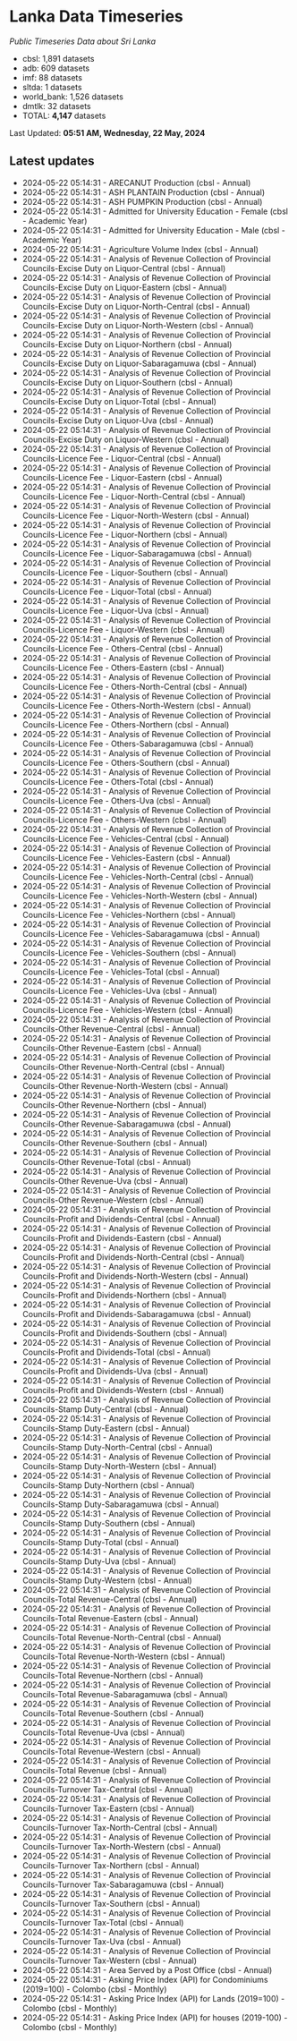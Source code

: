# Lanka Data Timeseries
*Public Timeseries Data about Sri Lanka*

* cbsl: 1,891 datasets
* adb: 609 datasets
* imf: 88 datasets
* sltda: 1 datasets
* world_bank: 1,526 datasets
* dmtlk: 32 datasets
* TOTAL: **4,147** datasets

Last Updated: **05:51 AM, Wednesday, 22 May, 2024**

## Latest updates

* 2024-05-22 05:14:31 - ARECANUT Production (cbsl - Annual)
* 2024-05-22 05:14:31 - ASH PLANTAIN Production (cbsl - Annual)
* 2024-05-22 05:14:31 - ASH PUMPKIN Production (cbsl - Annual)
* 2024-05-22 05:14:31 - Admitted for University Education - Female (cbsl - Academic Year)
* 2024-05-22 05:14:31 - Admitted for University Education - Male (cbsl - Academic Year)
* 2024-05-22 05:14:31 - Agriculture Volume Index (cbsl - Annual)
* 2024-05-22 05:14:31 - Analysis of Revenue Collection of Provincial Councils-Excise Duty on Liquor-Central (cbsl - Annual)
* 2024-05-22 05:14:31 - Analysis of Revenue Collection of Provincial Councils-Excise Duty on Liquor-Eastern (cbsl - Annual)
* 2024-05-22 05:14:31 - Analysis of Revenue Collection of Provincial Councils-Excise Duty on Liquor-North-Central (cbsl - Annual)
* 2024-05-22 05:14:31 - Analysis of Revenue Collection of Provincial Councils-Excise Duty on Liquor-North-Western (cbsl - Annual)
* 2024-05-22 05:14:31 - Analysis of Revenue Collection of Provincial Councils-Excise Duty on Liquor-Northern (cbsl - Annual)
* 2024-05-22 05:14:31 - Analysis of Revenue Collection of Provincial Councils-Excise Duty on Liquor-Sabaragamuwa (cbsl - Annual)
* 2024-05-22 05:14:31 - Analysis of Revenue Collection of Provincial Councils-Excise Duty on Liquor-Southern (cbsl - Annual)
* 2024-05-22 05:14:31 - Analysis of Revenue Collection of Provincial Councils-Excise Duty on Liquor-Total (cbsl - Annual)
* 2024-05-22 05:14:31 - Analysis of Revenue Collection of Provincial Councils-Excise Duty on Liquor-Uva (cbsl - Annual)
* 2024-05-22 05:14:31 - Analysis of Revenue Collection of Provincial Councils-Excise Duty on Liquor-Western (cbsl - Annual)
* 2024-05-22 05:14:31 - Analysis of Revenue Collection of Provincial Councils-Licence Fee - Liquor-Central (cbsl - Annual)
* 2024-05-22 05:14:31 - Analysis of Revenue Collection of Provincial Councils-Licence Fee - Liquor-Eastern (cbsl - Annual)
* 2024-05-22 05:14:31 - Analysis of Revenue Collection of Provincial Councils-Licence Fee - Liquor-North-Central (cbsl - Annual)
* 2024-05-22 05:14:31 - Analysis of Revenue Collection of Provincial Councils-Licence Fee - Liquor-North-Western (cbsl - Annual)
* 2024-05-22 05:14:31 - Analysis of Revenue Collection of Provincial Councils-Licence Fee - Liquor-Northern (cbsl - Annual)
* 2024-05-22 05:14:31 - Analysis of Revenue Collection of Provincial Councils-Licence Fee - Liquor-Sabaragamuwa (cbsl - Annual)
* 2024-05-22 05:14:31 - Analysis of Revenue Collection of Provincial Councils-Licence Fee - Liquor-Southern (cbsl - Annual)
* 2024-05-22 05:14:31 - Analysis of Revenue Collection of Provincial Councils-Licence Fee - Liquor-Total (cbsl - Annual)
* 2024-05-22 05:14:31 - Analysis of Revenue Collection of Provincial Councils-Licence Fee - Liquor-Uva (cbsl - Annual)
* 2024-05-22 05:14:31 - Analysis of Revenue Collection of Provincial Councils-Licence Fee - Liquor-Western (cbsl - Annual)
* 2024-05-22 05:14:31 - Analysis of Revenue Collection of Provincial Councils-Licence Fee - Others-Central (cbsl - Annual)
* 2024-05-22 05:14:31 - Analysis of Revenue Collection of Provincial Councils-Licence Fee - Others-Eastern (cbsl - Annual)
* 2024-05-22 05:14:31 - Analysis of Revenue Collection of Provincial Councils-Licence Fee - Others-North-Central (cbsl - Annual)
* 2024-05-22 05:14:31 - Analysis of Revenue Collection of Provincial Councils-Licence Fee - Others-North-Western (cbsl - Annual)
* 2024-05-22 05:14:31 - Analysis of Revenue Collection of Provincial Councils-Licence Fee - Others-Northern (cbsl - Annual)
* 2024-05-22 05:14:31 - Analysis of Revenue Collection of Provincial Councils-Licence Fee - Others-Sabaragamuwa (cbsl - Annual)
* 2024-05-22 05:14:31 - Analysis of Revenue Collection of Provincial Councils-Licence Fee - Others-Southern (cbsl - Annual)
* 2024-05-22 05:14:31 - Analysis of Revenue Collection of Provincial Councils-Licence Fee - Others-Total (cbsl - Annual)
* 2024-05-22 05:14:31 - Analysis of Revenue Collection of Provincial Councils-Licence Fee - Others-Uva (cbsl - Annual)
* 2024-05-22 05:14:31 - Analysis of Revenue Collection of Provincial Councils-Licence Fee - Others-Western (cbsl - Annual)
* 2024-05-22 05:14:31 - Analysis of Revenue Collection of Provincial Councils-Licence Fee - Vehicles-Central (cbsl - Annual)
* 2024-05-22 05:14:31 - Analysis of Revenue Collection of Provincial Councils-Licence Fee - Vehicles-Eastern (cbsl - Annual)
* 2024-05-22 05:14:31 - Analysis of Revenue Collection of Provincial Councils-Licence Fee - Vehicles-North-Central (cbsl - Annual)
* 2024-05-22 05:14:31 - Analysis of Revenue Collection of Provincial Councils-Licence Fee - Vehicles-North-Western (cbsl - Annual)
* 2024-05-22 05:14:31 - Analysis of Revenue Collection of Provincial Councils-Licence Fee - Vehicles-Northern (cbsl - Annual)
* 2024-05-22 05:14:31 - Analysis of Revenue Collection of Provincial Councils-Licence Fee - Vehicles-Sabaragamuwa (cbsl - Annual)
* 2024-05-22 05:14:31 - Analysis of Revenue Collection of Provincial Councils-Licence Fee - Vehicles-Southern (cbsl - Annual)
* 2024-05-22 05:14:31 - Analysis of Revenue Collection of Provincial Councils-Licence Fee - Vehicles-Total (cbsl - Annual)
* 2024-05-22 05:14:31 - Analysis of Revenue Collection of Provincial Councils-Licence Fee - Vehicles-Uva (cbsl - Annual)
* 2024-05-22 05:14:31 - Analysis of Revenue Collection of Provincial Councils-Licence Fee - Vehicles-Western (cbsl - Annual)
* 2024-05-22 05:14:31 - Analysis of Revenue Collection of Provincial Councils-Other Revenue-Central (cbsl - Annual)
* 2024-05-22 05:14:31 - Analysis of Revenue Collection of Provincial Councils-Other Revenue-Eastern (cbsl - Annual)
* 2024-05-22 05:14:31 - Analysis of Revenue Collection of Provincial Councils-Other Revenue-North-Central (cbsl - Annual)
* 2024-05-22 05:14:31 - Analysis of Revenue Collection of Provincial Councils-Other Revenue-North-Western (cbsl - Annual)
* 2024-05-22 05:14:31 - Analysis of Revenue Collection of Provincial Councils-Other Revenue-Northern (cbsl - Annual)
* 2024-05-22 05:14:31 - Analysis of Revenue Collection of Provincial Councils-Other Revenue-Sabaragamuwa (cbsl - Annual)
* 2024-05-22 05:14:31 - Analysis of Revenue Collection of Provincial Councils-Other Revenue-Southern (cbsl - Annual)
* 2024-05-22 05:14:31 - Analysis of Revenue Collection of Provincial Councils-Other Revenue-Total (cbsl - Annual)
* 2024-05-22 05:14:31 - Analysis of Revenue Collection of Provincial Councils-Other Revenue-Uva (cbsl - Annual)
* 2024-05-22 05:14:31 - Analysis of Revenue Collection of Provincial Councils-Other Revenue-Western (cbsl - Annual)
* 2024-05-22 05:14:31 - Analysis of Revenue Collection of Provincial Councils-Profit and Dividends-Central (cbsl - Annual)
* 2024-05-22 05:14:31 - Analysis of Revenue Collection of Provincial Councils-Profit and Dividends-Eastern (cbsl - Annual)
* 2024-05-22 05:14:31 - Analysis of Revenue Collection of Provincial Councils-Profit and Dividends-North-Central (cbsl - Annual)
* 2024-05-22 05:14:31 - Analysis of Revenue Collection of Provincial Councils-Profit and Dividends-North-Western (cbsl - Annual)
* 2024-05-22 05:14:31 - Analysis of Revenue Collection of Provincial Councils-Profit and Dividends-Northern (cbsl - Annual)
* 2024-05-22 05:14:31 - Analysis of Revenue Collection of Provincial Councils-Profit and Dividends-Sabaragamuwa (cbsl - Annual)
* 2024-05-22 05:14:31 - Analysis of Revenue Collection of Provincial Councils-Profit and Dividends-Southern (cbsl - Annual)
* 2024-05-22 05:14:31 - Analysis of Revenue Collection of Provincial Councils-Profit and Dividends-Total (cbsl - Annual)
* 2024-05-22 05:14:31 - Analysis of Revenue Collection of Provincial Councils-Profit and Dividends-Uva (cbsl - Annual)
* 2024-05-22 05:14:31 - Analysis of Revenue Collection of Provincial Councils-Profit and Dividends-Western (cbsl - Annual)
* 2024-05-22 05:14:31 - Analysis of Revenue Collection of Provincial Councils-Stamp Duty-Central (cbsl - Annual)
* 2024-05-22 05:14:31 - Analysis of Revenue Collection of Provincial Councils-Stamp Duty-Eastern (cbsl - Annual)
* 2024-05-22 05:14:31 - Analysis of Revenue Collection of Provincial Councils-Stamp Duty-North-Central (cbsl - Annual)
* 2024-05-22 05:14:31 - Analysis of Revenue Collection of Provincial Councils-Stamp Duty-North-Western (cbsl - Annual)
* 2024-05-22 05:14:31 - Analysis of Revenue Collection of Provincial Councils-Stamp Duty-Northern (cbsl - Annual)
* 2024-05-22 05:14:31 - Analysis of Revenue Collection of Provincial Councils-Stamp Duty-Sabaragamuwa (cbsl - Annual)
* 2024-05-22 05:14:31 - Analysis of Revenue Collection of Provincial Councils-Stamp Duty-Southern (cbsl - Annual)
* 2024-05-22 05:14:31 - Analysis of Revenue Collection of Provincial Councils-Stamp Duty-Total (cbsl - Annual)
* 2024-05-22 05:14:31 - Analysis of Revenue Collection of Provincial Councils-Stamp Duty-Uva (cbsl - Annual)
* 2024-05-22 05:14:31 - Analysis of Revenue Collection of Provincial Councils-Stamp Duty-Western (cbsl - Annual)
* 2024-05-22 05:14:31 - Analysis of Revenue Collection of Provincial Councils-Total Revenue-Central (cbsl - Annual)
* 2024-05-22 05:14:31 - Analysis of Revenue Collection of Provincial Councils-Total Revenue-Eastern (cbsl - Annual)
* 2024-05-22 05:14:31 - Analysis of Revenue Collection of Provincial Councils-Total Revenue-North-Central (cbsl - Annual)
* 2024-05-22 05:14:31 - Analysis of Revenue Collection of Provincial Councils-Total Revenue-North-Western (cbsl - Annual)
* 2024-05-22 05:14:31 - Analysis of Revenue Collection of Provincial Councils-Total Revenue-Northern (cbsl - Annual)
* 2024-05-22 05:14:31 - Analysis of Revenue Collection of Provincial Councils-Total Revenue-Sabaragamuwa (cbsl - Annual)
* 2024-05-22 05:14:31 - Analysis of Revenue Collection of Provincial Councils-Total Revenue-Southern (cbsl - Annual)
* 2024-05-22 05:14:31 - Analysis of Revenue Collection of Provincial Councils-Total Revenue-Uva (cbsl - Annual)
* 2024-05-22 05:14:31 - Analysis of Revenue Collection of Provincial Councils-Total Revenue-Western (cbsl - Annual)
* 2024-05-22 05:14:31 - Analysis of Revenue Collection of Provincial Councils-Total Revenue (cbsl - Annual)
* 2024-05-22 05:14:31 - Analysis of Revenue Collection of Provincial Councils-Turnover Tax-Central (cbsl - Annual)
* 2024-05-22 05:14:31 - Analysis of Revenue Collection of Provincial Councils-Turnover Tax-Eastern (cbsl - Annual)
* 2024-05-22 05:14:31 - Analysis of Revenue Collection of Provincial Councils-Turnover Tax-North-Central (cbsl - Annual)
* 2024-05-22 05:14:31 - Analysis of Revenue Collection of Provincial Councils-Turnover Tax-North-Western (cbsl - Annual)
* 2024-05-22 05:14:31 - Analysis of Revenue Collection of Provincial Councils-Turnover Tax-Northern (cbsl - Annual)
* 2024-05-22 05:14:31 - Analysis of Revenue Collection of Provincial Councils-Turnover Tax-Sabaragamuwa (cbsl - Annual)
* 2024-05-22 05:14:31 - Analysis of Revenue Collection of Provincial Councils-Turnover Tax-Southern (cbsl - Annual)
* 2024-05-22 05:14:31 - Analysis of Revenue Collection of Provincial Councils-Turnover Tax-Total (cbsl - Annual)
* 2024-05-22 05:14:31 - Analysis of Revenue Collection of Provincial Councils-Turnover Tax-Uva (cbsl - Annual)
* 2024-05-22 05:14:31 - Analysis of Revenue Collection of Provincial Councils-Turnover Tax-Western (cbsl - Annual)
* 2024-05-22 05:14:31 - Area Served by a Post Office (cbsl - Annual)
* 2024-05-22 05:14:31 - Asking Price Index (API) for Condominiums (2019=100) - Colombo (cbsl - Monthly)
* 2024-05-22 05:14:31 - Asking Price Index (API) for Lands (2019=100) - Colombo (cbsl - Monthly)
* 2024-05-22 05:14:31 - Asking Price Index (API) for houses (2019-100) - Colombo (cbsl - Monthly)